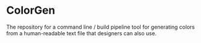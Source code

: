 # ColorGen
The repository for a command line / build pipeline tool for generating colors from a human-readable text file that designers can also use.
